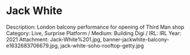 # Jack White

Description: London balcony performance for opening of Third Man shop
Category: Live, Surprise
Platform / Medium: Building
Digi / IRL: IRL
Year: 2021
Attachment: Jack-White%201.jpg, banner-jackwhite-balcony-e1632683706679.jpg, jack-white-soho-rooftop-getty.jpg